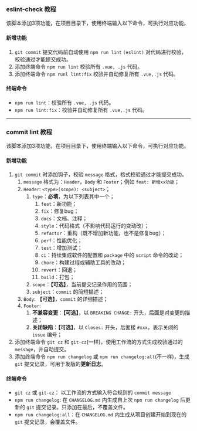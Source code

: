 ### eslint-check 教程

该脚本添加3项功能，在项目目录下，使用终端输入以下命令，可执行对应功能。

#### 新增功能

1. `git commit` 提交代码前自动使用 `npm run lint` `(eslint)` 对代码进行校验，校验通过才能提交成功。
2. 添加终端命令 `npm run lint` 校验所有 `.vue, .js` 代码。
3. 添加终端命令 `npm runl lint:fix` 校验并自动修复所有 `.vue,.js` 代码。

#### 终端命令

- `npm run lint`：校验所有 `.vue, .js` 代码。
- `npm run lint:fix`：校验并自动修复所有 `.vue,.js` 代码。

---

### commit lint 教程

该脚本添加3项功能，在项目目录下，使用终端输入以下命令，可执行对应功能。

#### 新增功能

1. `git commit` 时添加钩子，校验 `message` 格式，格式校验通过才能提交成功。
   1. `message` 格式为：`Header`，`Body` 和 `Footer`；例如 `feat: 新增xx功能`；
   2. `Header`: `<type>(scope): <subject>`；
      1. `type`：**必填**，为以下列表其中一个；
         1. `feat`：新功能；
         2. `fix`：修复bug；
         3. `docs`：文档、注释；
         4. `style`：代码格式（不影响代码运行的变动改）；
         5. `refactor`：重构（既不增加新功能，也不是修复bug）；
         6. `perf`：性能优化；
         7. `test`：增加测试；
         8. `ci`：持续集成软件的配置和 `package` 中的 `script` 命令的改动；
         9. `chore`：构建过程或辅助工具的改动；
         10. `revert`：回退；
         11. `build`：打包；
      2. `scope`：**【可选】**，当前提交记录作用的范围；
      3. `subject`：`commit` 的简短描述；
   3. `Body`: **【可选】**，`commit` 的详细描述；
   4. `Footer`:
      1. **不兼容变更**：**【可选】**，以 `BREAKING CHANGE:` 开头，后面是对变更的描述；
      2. **关闭缺陷**：**【可选】**，以 `Closes:` 开头，后面接 `#xxx`，表示关闭的 `issue` 编号；
2. 添加终端命令 `git cz` 和 `git-cz`(一样)，使用工作流的方式生成校验通过的 `message`，并自动提交。
3. 添加终端命令 `npm run changelog` 或 `npm run changelog:all`(不一样)，生成 `git` 提交记录，可用于发版的**更新日志**。

#### 终端命令

- `git cz` 或 `git-cz`： 以工作流的方式输入符合规则的 `commit message`
- `npm run changelog`:  在 `CHANGELOG.md` 内生成自上次 `npm run changelog` 后更新的 `git` 提交记录。只添加在最后，不覆盖文件。
- `npm run changelog:all`：在 `CHANGELOG.md` 内生成从项目创建开始到现在的 `git` 提交记录，会覆盖文件。

